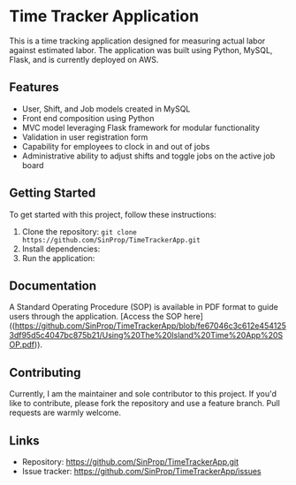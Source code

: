 # Time Tracker Application

This is a time tracking application designed for measuring actual labor against estimated labor. The application was built using Python, MySQL, Flask, and is currently deployed on AWS.

## Features

- User, Shift, and Job models created in MySQL
- Front end composition using Python
- MVC model leveraging Flask framework for modular functionality
- Validation in user registration form
- Capability for employees to clock in and out of jobs
- Administrative ability to adjust shifts and toggle jobs on the active job board

## Getting Started

To get started with this project, follow these instructions:

1. Clone the repository: `git clone https://github.com/SinProp/TimeTrackerApp.git`
2. Install dependencies: <Provide instructions or refer to a script if you have one>
3. Run the application: <Provide instructions>

## Documentation

A Standard Operating Procedure (SOP) is available in PDF format to guide users through the application. [Access the SOP here] ((https://github.com/SinProp/TimeTrackerApp/blob/fe67046c3c612e4541253df95d5c4047bc875b21/Using%20The%20Island%20Time%20App%20SOP.pdf)).

## Contributing

Currently, I am the maintainer and sole contributor to this project. If you'd like to contribute, please fork the repository and use a feature branch. Pull requests are warmly welcome.

## Links

- Repository: https://github.com/SinProp/TimeTrackerApp.git
- Issue tracker: https://github.com/SinProp/TimeTrackerApp/issues


